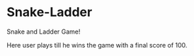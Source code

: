 # Snake-Ladder
Snake and Ladder Game!

Here user plays till he wins the game with a final score of 100.
